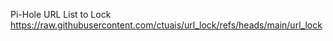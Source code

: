 Pi-Hole URL List to Lock
https://raw.githubusercontent.com/ctuais/url_lock/refs/heads/main/url_lock

